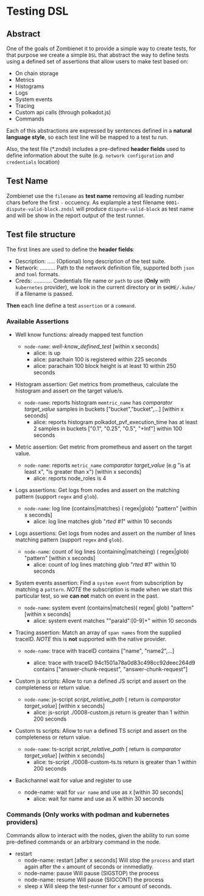 # Testing DSL

## Abstract

One of the goals of Zombienet it to provide a simple way to create tests, for that purpose we create a simple `DSL` that abstract the way to define tests using a defined set of assertions that allow users to make test based on:

- On chain storage
- Metrics
- Histograms
- Logs
- System events
- Tracing
- Custom api calls (through polkadot.js)
- Commands

Each of this abstractions are expressed by sentences defined in a **natural language style**, so each test line will be mapped to a test tu run.

Also, the test file (\*.zndsl) includes a pre-defined **header fields** used to define information about the suite (e.g. `network configuration` and `credentials` location)

## Test Name

Zombienet use the `filename` as **test name** removing all leading number chars before the first `-` occuency. As explample a test filename `0001-dispute-valid-block.zndsl` will produce `dispute-valid-block` as test name and will be show in the report output of the test runner.

## Test file structure

The first lines are used to define the **header fields**:

- Description: ..... (Optional) long description of the test suite.
- Network: .......... Path to the network definition file, supported both `json` and `toml` formats.
- Creds: ............ Credentials file name or `path` to use (**Only** with `kubernetes` provider), we look in the current directory or in `$HOME/.kube/` if a filename is passed.

**Then** each line define a test `assertion` or a `command`.

### Available Assertions

- Well know functions: already mapped test function

  - `node-name`: _well-know_defined_test_ [within x seconds]
    - alice: is up
    - alice: parachain 100 is registered within 225 seconds
    - alice: parachain 100 block height is at least 10 within 250 seconds

- Histogram assertion: Get metrics from prometheus, calculate the histogram and assert on the target value/s.

  - `node-name`: reports histogram `memtric_name` has _comparator target_value_ samples in buckets ["bucket","bucket",...] [within x seconds]
    - alice: reports histogram polkadot_pvf_execution_time has at least 2 samples in buckets ["0.1", "0.25", "0.5", "+Inf"] within 100 seconds

- Metric assertion: Get metric from prometheus and assert on the target value.

  - `node-name`: reports `metric_name` _comparator target_value_ (e.g "is at least x", "is greater than x") [within x seconds]
    - alice: reports node_roles is 4

- Logs assertions: Get logs from nodes and assert on the matching pattern (support `regex` and `glob`).

  - `node-name`: log line (contains|matches) ( regex|glob) "pattern" [within x seconds]
    - alice: log line matches glob "_rted #1_" within 10 seconds

- Logs assertions: Get logs from nodes and assert on the number of lines matching pattern (support `regex` and `glob`).

  - `node-name`: count of log lines (containing|matcheing) ( regex|glob) "pattern" [within x seconds]
    - alice: count of log lines matching glob "_rted #1_" within 10 seconds

- System events assertion: Find a `system event` from subscription by matching a `pattern`. _NOTE_ the subscription is made when we start this particular test, so we **can not** match on event in the past.

  - `node-name`: system event (contains|matches)( regex| glob) "pattern" [within x seconds]
    - alice: system event matches "\"paraId\":[0-9]+" within 10 seconds

- Tracing assertion: Match an array of `span names` from the supplied traceID. _NOTE_ this is **not** supported with the native provider.

  - `node-name`: trace with traceID <id> contains ["name", "name2",...]
    - alice: trace with traceID 94c1501a78a0d83c498cc92deec264d9 contains ["answer-chunk-request", "answer-chunk-request"]

- Custom js scripts: Allow to run a defined JS script and assert on the completeness or return value.

  - `node-name`: js-script _script_relative_path_ [ return is *comparator target_value*] [within x seconds]
    - alice: js-script ./0008-custom.js return is greater than 1 within 200 seconds

- Custom ts scripts: Allow to run a defined TS script and assert on the completeness or return value.

  - `node-name`: ts-script _script_relative_path_ [ return is *comparator target_value*] [within x seconds]
    - alice: ts-script ./0008-custom-ts.ts return is greater than 1 within 200 seconds

- Backchannel wait for value and register to use
  - node-name: wait for `var name` and use as `X` [within 30 seconds]
    - alice: wait for name and use as X within 30 seconds

### Commands (Only works with podman and kubernetes providers)

Commands allow to interact with the nodes, given the ability to run some pre-defined commands or an arbitrary command in the node.

- restart
  - node-name: restart [after x seconds]
    Will stop the `process` and start again after the `x` amount of seconds or innmediatly.
  - node-name: pause
    Will pause (SIGSTOP) the process
  - node-name: resume
    Will pause (SIGCONT) the process
  - sleep x
    Will sleep the test-runner for `x` amount of seconds.
